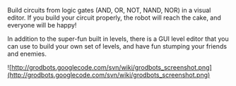 Build circuits from logic gates (AND, OR, NOT, NAND, NOR) in a visual editor.  If you build your circuit properly, the robot will reach the cake, and everyone will be happy!

In addition to the super-fun built in levels, there is a GUI level editor that you can use to build your own set of levels, and have fun stumping your friends and enemies.

![http://grodbots.googlecode.com/svn/wiki/grodbots_screenshot.png](http://grodbots.googlecode.com/svn/wiki/grodbots_screenshot.png)